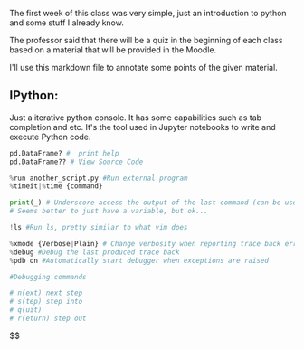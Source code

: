 The first week of this class was very simple, just an introduction to python and some stuff I already know.


The professor said that there will be a quiz in the beginning of each class based on a material that will be provided in the Moodle.

I'll use this markdown file to annotate some points of the given material.


## IPython:
Just a iterative python console. It has some capabilities such as tab completion and etc. It's the tool used in Jupyter notebooks to write and execute Python code.

```python
pd.DataFrame? #  print help
pd.DataFrame?? # View Source Code

%run another_script.py #Run external program
%timeit|%time {command}

print(_) # Underscore access the output of the last command (can be used more than one time)
# Seems better to just have a variable, but ok...

!ls #Run ls, pretty similar to what vim does

%xmode {Verbose|Plain} # Change verbosity when reporting trace back errors
%debug #Debug the last produced trace back 
%pdb on #Automatically start debugger when exceptions are raised 

#Debugging commands

# n(ext) next step
# s(tep) step into
# q(uit)
# r(eturn) step out
```

$$
